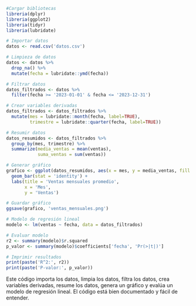 ```r
#Cargar bibliotecas
libreria(dplyr)
libreria(ggplot2)
libreria(tidyr)
libreria(lubridate)

# Importar datos
datos <- read.csv('datos.csv')

# Limpieza de datos
datos <- datos %>%
  drop_na() %>%
  mutate(fecha = lubridate::ymd(fecha))

# Filtrar datos
datos_filtrados <- datos %>%
  filter(fecha >= '2023-01-01' & fecha <= '2023-12-31')

# Crear variables derivadas
datos_filtrados <- datos_filtrados %>%
  mutate(mes = lubridate::month(fecha, label=TRUE),
         trimestre = lubridate::quarter(fecha, label=TRUE))

# Resumir datos
datos_resumidos <- datos_filtrados %>%
  group_by(mes, trimestre) %>%
  summarize(media_ventas = mean(ventas),
            suma_ventas = sum(ventas))

# Generar gráfico
grafico <- ggplot(datos_resumidos, aes(x = mes, y = media_ventas, fill = trimestre)) +
  geom_bar(stat = 'identity') +
  labs(title = 'Ventas mensuales promedio',
       x = 'Mes',
       y = 'Ventas')

# Guardar gráfico
ggsave(grafico, 'ventas_mensuales.png')

# Modelo de regresión lineal
modelo <- lm(ventas ~ fecha, data = datos_filtrados)

# Evaluar modelo
r2 <- summary(modelo)$r.squared
p_valor <- summary(modelo)$coefficients['fecha', 'Pr(>|t|)']

# Imprimir resultados
print(paste('R^2:', r2))
print(paste('P-valor:', p_valor))
```

Este código importa los datos, limpia los datos, filtra los datos, crea variables derivadas, resume los datos, genera un gráfico y evalúa un modelo de regresión lineal. El código está bien documentado y fácil de entender.